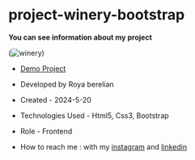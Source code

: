 # project-winery-bootstrap

**You can see information about my project**

(![winery](https://github.com/RoyaBerelian/project-winery-bootstrap/assets/101290233/b18514c9-5733-46a4-8dba-af7199dcf1c3))


- [Demo Project](https://royaberelian.github.io/project-winery-bootstrap/)

- Developed by Roya berelian

- Created - 2024-5-20

- Technologies Used - Html5, Css3, Bootstrap

- Role - Frontend

- How to reach me : with my [instagram](https://www.instagram.com/berelian.web) and [linkedin](https://www.linkedin.com/in/RoyaBerelian)
